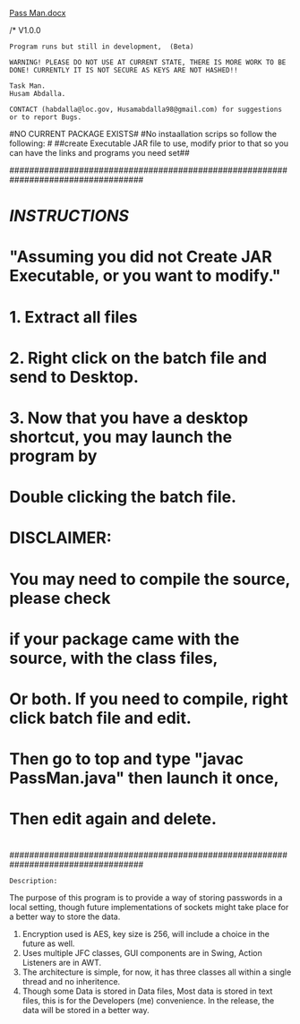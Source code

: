 
[Pass Man.docx](https://github.com/husamabdel/PassMan---Offline-Password-Manager/files/7908000/Pass.Man.docx)


/*
	V1.0.0

	Program runs but still in development,  (Beta)
	
	WARNING! PLEASE DO NOT USE AT CURRENT STATE, THERE IS MORE WORK TO BE DONE! CURRENTLY IT IS NOT SECURE AS KEYS ARE NOT HASHED!!

	Task Man.
	Husam Abdalla.
	
	CONTACT (habdalla@loc.gov, Husamabdalla98@gmail.com) for suggestions or to report Bugs.

#NO CURRENT PACKAGE EXISTS#
#No instaallation scrips so follow the following: #
##create Executable JAR file to use, modify prior to that so you can have the links and programs you need set##
	
###################################################################################
#			        *INSTRUCTIONS*					  #
#	"Assuming you did not Create JAR Executable, or you want to modify."	  #
#	1. Extract all files							  #
#	2. Right click on the batch file and send to Desktop.			  #
#	3. Now that you have a desktop shortcut, you may launch the program by 	  #
#	Double clicking the batch file.						  #
#										  #
#	DISCLAIMER:								  #	
#		You may need to compile the source, please check		  #
#		if your package came with the source, with the class files,	  #
#		Or both. If you need to compile, right click batch file and edit. #
#		Then go to top and type "javac PassMan.java" then launch it once, #
#		Then edit again and delete.					  #
#										  #
###################################################################################

	Description:

The purpose of this program is to provide a way of storing passwords in a local setting, though future implementations of sockets might take place for a better way to store the data.
1. Encryption used is AES, key size is 256, will include a choice in the future as well.
2. Uses multiple JFC classes, GUI components are in Swing, Action Listeners are in AWT.
3. The architecture is simple, for now, it has three classes all within a single thread and no inheritence.
4. Though some Data is stored in Data files, Most data is stored in text files, this is for the Developers (me) convenience. In the release, the data will be stored in a better way.

